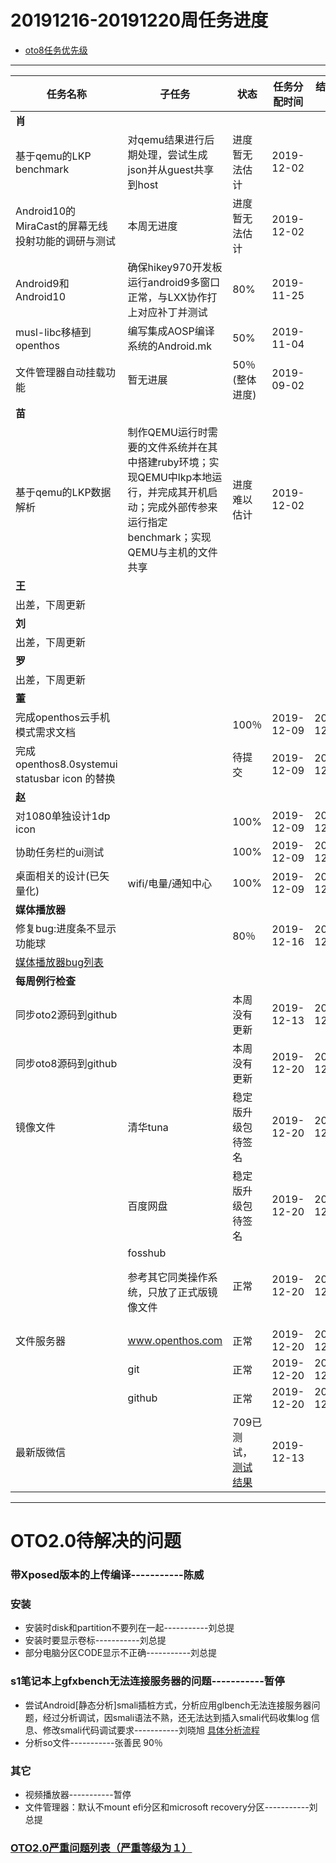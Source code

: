 # 20191216-20191220周任务进度
- [oto8任务优先级](https://github.com/openthos/app-testing-results/blob/master/%E5%8A%9F%E8%83%BD%E6%B5%8B%E8%AF%95%E7%9B%B8%E5%85%B3/oto8%E4%BB%BB%E5%8A%A1%E4%BC%98%E5%85%88%E7%BA%A7%E5%88%97%E8%A1%A8.md)

***

|任务名称|子任务|状态|任务分配时间|结束时间|备注|
|-----|-----|-----|-----|-----|-----|
|**肖**||||||
|基于qemu的LKP benchmark|对qemu结果进行后期处理，尝试生成json并从guest共享到host|进度暂无法估计|2019-12-02|||
|Android10的MiraCast的屏幕无线投射功能的调研与测试|本周无进度|进度暂无法估计|2019-12-02|||
|Android9和Android10|确保hikey970开发板运行android9多窗口正常，与LXX协作打上对应补丁并测试|80%|2019-11-25|||
|musl-libc移植到openthos|编写集成AOSP编译系统的Android.mk|50%|2019-11-04|||
|文件管理器自动挂载功能|暂无进展| 50％(整体进度) |2019-09-02|||
|**苗**||||||
|基于qemu的LKP数据解析|制作QEMU运行时需要的文件系统并在其中搭建ruby环境；实现QEMU中lkp本地运行，并完成其开机启动；完成外部传参来运行指定benchmark；实现QEMU与主机的文件共享|进度难以估计|2019-12-02|||
|**王**||||||
| 出差，下周更新                                    |                                                              |                                                              |              |||
|**刘**||||||
|出差，下周更新|||    |  ||
|**罗**||||||
|出差，下周更新|||    |  ||
|**董**||||||
|完成openthos云手机模式需求文档||100％|2019-12-09|2019-12-13||
|完成openthos8.0systemui  statusbar icon 的替换 ||待提交|2019-12-09|2019-12-13||
|**赵**||||||
|对1080单独设计1dp icon||100%|2019-12-09|2019-12-13||
|协助任务栏的ui测试|                                                              |100%|2019-12-09|2019-12-13||
|桌面相关的设计(已矢量化)| wifi/电量/通知中心                                      |100%|2019-12-09|2019-12-13||
|**媒体播放器**||||||
|修复bug:进度条不显示功能球||80％|2019-12-16|2019-12-20||
|[媒体播放器bug列表](https://github.com/openthos/app-testing-results/blob/master/%E5%85%B6%E5%AE%83%E5%BA%94%E7%94%A8/oto%E5%AA%92%E4%BD%93%E6%92%AD%E6%94%BE%E5%99%A8.md)|||    |  ||
|**每周例行检查**||||||
|同步oto2源码到github||本周没有更新|2019-12-13|2019-12-13||
|同步oto8源码到github||本周没有更新| 2019-12-20 | 2019-12-20 ||
|镜像文件|清华tuna|稳定版升级包待签名|2019-12-20|2019-12-20||
||百度网盘|稳定版升级包待签名|2019-12-20|2019-12-20||
||fosshub<p>参考其它同类操作系统，只放了正式版镜像文件|正常|2019-12-20|2019-12-20||
|文件服务器|www.openthos.com|正常|2019-12-20|2019-12-20||
||git|正常|2019-12-20|2019-12-20||
||github|正常|2019-12-20|2019-12-20||
|最新版微信||709已测试，[测试结果](https://github.com/openthos/app-testing-results/blob/master/%E5%85%B6%E5%AE%83%E5%BA%94%E7%94%A8/%E5%BE%AE%E4%BF%A1%E9%97%AE%E9%A2%98.md)|2019-12-13|||
***

# OTO2.0待解决的问题
### 带Xposed版本的上传编译-----------陈威
### 安装
- 安装时disk和partition不要列在一起-----------刘总提
- 安装时要显示卷标-----------刘总提
- 部分电脑分区CODE显示不正确-----------刘总提

### s1笔记本上gfxbench无法连接服务器的问题-----------暂停
- 尝试Android[静态分析]smali插桩方式，分析应用glbench无法连接服务器问题，经过分析调试，因smali语法不熟，还无法达到插入smali代码收集log 信息、修改smali代码调试要求-----------刘晓旭 [具体分析流程](https://github.com/openthos/multiwin-analysis/blob/master/multiwindow/liuxx/Android%20smali%22%E6%8F%92%E6%A1%A9%22%E8%B0%83%E8%AF%95apk.md)
- 分析so文件-----------张善民 90％
  
### 其它
- 视频播放器-----------暂停
- 文件管理器：默认不mount efi分区和microsoft recovery分区-----------刘总提

### [OTO2.0严重问题列表（严重等级为１）](https://github.com/openthos/app-testing-results/blob/master/%E5%8A%9F%E8%83%BD%E6%B5%8B%E8%AF%95%E7%9B%B8%E5%85%B3/OTO2.0%E4%B8%A5%E9%87%8D%E9%97%AE%E9%A2%98%E5%88%97%E8%A1%A8.md)
